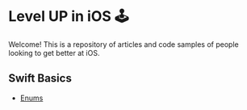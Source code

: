 # Level UP in iOS 🕹

Welcome! This is a repository of articles and code samples of people looking to get better at iOS.

## Swift Basics

- [Enums](https://github.com/jrasmusson/level-up-ios/blob/master/basics/enums.md)
 
